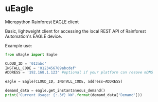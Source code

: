 # uEagle
Micropython Rainforest EAGLE client

Basic, lightweight client for accessing the local REST API of Rainforest Automation's EAGLE device.

Example use:

```python
from uEagle import Eagle
 
CLOUD_ID = '012abc'
INSTALL_CODE = '0123456789abcdef'
ADDRESS = '192.168.1.123' #optional if your platform can resove mDNS
 
eagle = Eagle(CLOUD_ID, INSTALL_CODE, address=ADDRESS)
 
demand_data = eagle.get_instantaneous_demand()
print('Current Usage: {:.3f} kW'.format(demand_data['Demand']))
```
